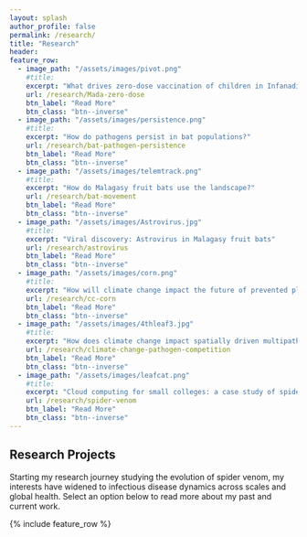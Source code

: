 ```yaml
---
layout: splash
author_profile: false
permalink: /research/
title: "Research"
header:
feature_row:
  - image_path: "/assets/images/pivot.png"
    #title: 
    excerpt: "What drives zero-dose vaccination of children in Infanadiana District, Madagascar?"
    url: /research/Mada-zero-dose
    btn_label: "Read More"
    btn_class: "btn--inverse"
  - image_path: "/assets/images/persistence.png"
    #title: 
    excerpt: "How do pathogens persist in bat populations?"
    url: /research/bat-pathogen-persistence
    btn_label: "Read More"
    btn_class: "btn--inverse"
  - image_path: "/assets/images/telemtrack.png"
    #title: 
    excerpt: "How do Malagasy fruit bats use the landscape?"
    url: /research/bat-movement
    btn_label: "Read More"
    btn_class: "btn--inverse"
  - image_path: "/assets/images/Astrovirus.jpg"
    #title: 
    excerpt: "Viral discovery: Astrovirus in Malagasy fruit bats"
    url: /research/astrovirus
    btn_label: "Read More"
    btn_class: "btn--inverse"
  - image_path: "/assets/images/corn.png"
    #title: 
    excerpt: "How will climate change impact the future of prevented planting in US corn?"
    url: /research/cc-corn
    btn_label: "Read More"
    btn_class: "btn--inverse"
  - image_path: "/assets/images/4thleaf3.jpg"
    #title: 
    excerpt: "How does climate change impact spatially driven multipathogen competition in an invasive insect system?"
    url: /research/climate-change-pathogen-competition
    btn_label: "Read More"
    btn_class: "btn--inverse"
  - image_path: "/assets/images/leafcat.png"
    #title: 
    excerpt: "Cloud computing for small colleges: a case study of spider venom evolution"
    url: /research/spider-venom
    btn_label: "Read More"
    btn_class: "btn--inverse"
---
```


## Research Projects

Starting my research journey studying the evolution of spider venom, my interests have widened to infectious disease dynamics across scales and global health. Select an option below to read more about my past and current work.

{% include feature_row %}

